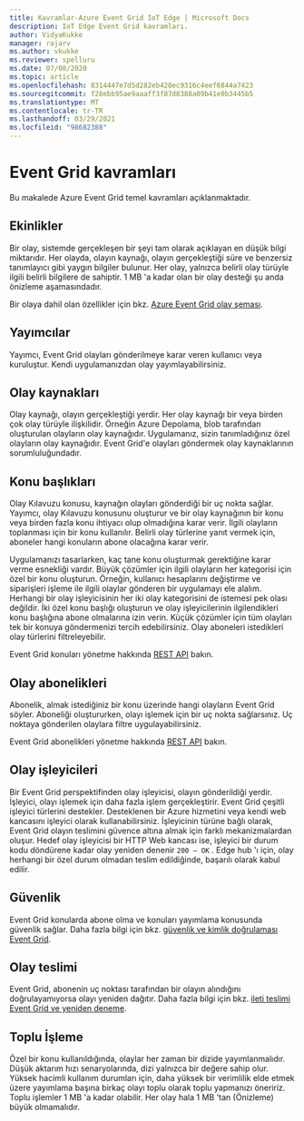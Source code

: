 ```yaml
---
title: Kavramlar-Azure Event Grid IoT Edge | Microsoft Docs
description: IoT Edge Event Grid kavramları.
author: VidyaKukke
manager: rajarv
ms.author: vkukke
ms.reviewer: spelluru
ms.date: 07/08/2020
ms.topic: article
ms.openlocfilehash: 8314447e7d5d282eb428ec9316c4eef6844a7423
ms.sourcegitcommit: f28ebb95ae9aaaff3f87d8388a09b41e0b3445b5
ms.translationtype: MT
ms.contentlocale: tr-TR
ms.lasthandoff: 03/29/2021
ms.locfileid: "98682388"
---
```

# <a name="event-grid-concepts"></a>Event Grid kavramları

Bu makalede Azure Event Grid temel kavramları açıklanmaktadır.

## <a name="events"></a>Ekinlikler

Bir olay, sistemde gerçekleşen bir şeyi tam olarak açıklayan en düşük bilgi miktarıdır. Her olayda, olayın kaynağı, olayın gerçekleştiği süre ve benzersiz tanımlayıcı gibi yaygın bilgiler bulunur. Her olay, yalnızca belirli olay türüyle ilgili belirli bilgilere de sahiptir. 1 MB 'a kadar olan bir olay desteği şu anda önizleme aşamasındadır.

Bir olaya dahil olan özellikler için bkz. [Azure Event Grid olay şeması](event-schemas.md).

## <a name="publishers"></a>Yayımcılar

Yayımcı, Event Grid olayları gönderilmeye karar veren kullanıcı veya kuruluştur. Kendi uygulamanızdan olay yayımlayabilirsiniz.

## <a name="event-sources"></a>Olay kaynakları

Olay kaynağı, olayın gerçekleştiği yerdir. Her olay kaynağı bir veya birden çok olay türüyle ilişkilidir. Örneğin Azure Depolama, blob tarafından oluşturulan olayların olay kaynağıdır. Uygulamanız, sizin tanımladığınız özel olayların olay kaynağıdır. Event Grid'e olayları göndermek olay kaynaklarının sorumluluğundadır.

## <a name="topics"></a>Konu başlıkları

Olay Kılavuzu konusu, kaynağın olayları gönderdiği bir uç nokta sağlar. Yayımcı, olay Kılavuzu konusunu oluşturur ve bir olay kaynağının bir konu veya birden fazla konu ihtiyacı olup olmadığına karar verir. İlgili olayların toplanması için bir konu kullanılır. Belirli olay türlerine yanıt vermek için, aboneler hangi konuların abone olacağına karar verir.

Uygulamanızı tasarlarken, kaç tane konu oluşturmak gerektiğine karar verme esnekliği vardır. Büyük çözümler için ilgili olayların her kategorisi için özel bir konu oluşturun. Örneğin, kullanıcı hesaplarını değiştirme ve siparişleri işleme ile ilgili olaylar gönderen bir uygulamayı ele alalım. Herhangi bir olay işleyicisinin her iki olay kategorisini de istemesi pek olası değildir. İki özel konu başlığı oluşturun ve olay işleyicilerinin ilgilendikleri konu başlığına abone olmalarına izin verin. Küçük çözümler için tüm olayları tek bir konuya göndermenizi tercih edebilirsiniz. Olay aboneleri istedikleri olay türlerini filtreleyebilir.

Event Grid konuları yönetme hakkında [REST API](api.md) bakın.

## <a name="event-subscriptions"></a>Olay abonelikleri

Abonelik, almak istediğiniz bir konu üzerinde hangi olayların Event Grid söyler. Aboneliği oluştururken, olayı işlemek için bir uç nokta sağlarsınız. Uç noktaya gönderilen olaylara filtre uygulayabilirsiniz. 

Event Grid abonelikleri yönetme hakkında [REST API](api.md) bakın.

## <a name="event-handlers"></a>Olay işleyicileri

Bir Event Grid perspektifinden olay işleyicisi, olayın gönderildiği yerdir. İşleyici, olayı işlemek için daha fazla işlem gerçekleştirir. Event Grid çeşitli işleyici türlerini destekler. Desteklenen bir Azure hizmetini veya kendi web kancasını işleyici olarak kullanabilirsiniz. İşleyicinin türüne bağlı olarak, Event Grid olayın teslimini güvence altına almak için farklı mekanizmalardan oluşur. Hedef olay işleyicisi bir HTTP Web kancası ise, işleyici bir durum kodu döndürene kadar olay yeniden denenir `200 – OK` . Edge hub 'ı için, olay herhangi bir özel durum olmadan teslim edildiğinde, başarılı olarak kabul edilir.

## <a name="security"></a>Güvenlik

Event Grid konularda abone olma ve konuları yayımlama konusunda güvenlik sağlar. Daha fazla bilgi için bkz. [güvenlik ve kimlik doğrulaması Event Grid](security-authentication.md).

## <a name="event-delivery"></a>Olay teslimi

Event Grid, abonenin uç noktası tarafından bir olayın alındığını doğrulayamıyorsa olayı yeniden dağıtır. Daha fazla bilgi için bkz. [ileti teslimi Event Grid ve yeniden deneme](delivery-retry.md).

## <a name="batching"></a>Toplu İşleme

Özel bir konu kullanıldığında, olaylar her zaman bir dizide yayımlanmalıdır. Düşük aktarım hızı senaryolarında, dizi yalnızca bir değere sahip olur. Yüksek hacimli kullanım durumları için, daha yüksek bir verimlilik elde etmek üzere yayımlama başına birkaç olayı toplu olarak toplu yapmanızı öneririz. Toplu işlemler 1 MB 'a kadar olabilir. Her olay hala 1 MB 'tan (Önizleme) büyük olmamalıdır.